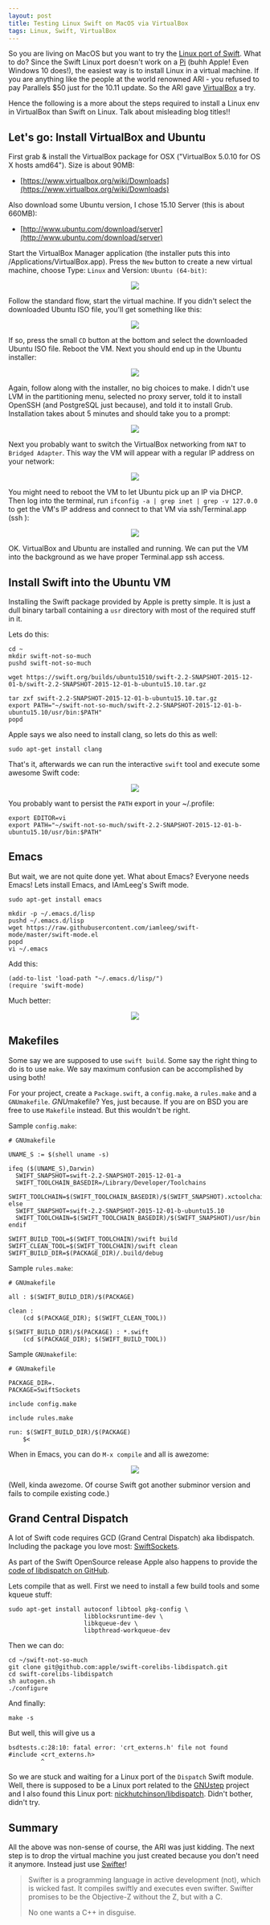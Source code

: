 ```yaml
---
layout: post
title: Testing Linux Swift on MacOS via VirtualBox
tags: Linux, Swift, VirtualBox
---
```

So you are living on MacOS but you want to try the
[Linux port of Swift](https://swift.org/blog/swift-linux-port/).
What to do? Since the Swift Linux port doesn't work on a
[Pi](https://www.raspberrypi.org)
(buhh Apple! Even Windows 10 does!), 
the easiest way is to install Linux in a virtual machine.
If you are anything like the people at the world renowned ARI - you refused to
pay Parallels $50 just for the 10.11 update.
So the ARI gave [VirtualBox](https://www.virtualbox.org) a try.

Hence the following is a more about the steps required to install a Linux env in
VirtualBox than Swift on Linux. Talk about misleading blog titles!!

## Let's go: Install VirtualBox and Ubuntu

First grab & install the VirtualBox package for OSX 
("VirtualBox 5.0.10 for OS X hosts amd64").
Size is about 90MB:

- [https://www.virtualbox.org/wiki/Downloads](https://www.virtualbox.org/wiki/Downloads)

Also download some Ubuntu version, I chose 15.10 Server (this is about 660MB):

- [http://www.ubuntu.com/download/server](http://www.ubuntu.com/download/server)

Start the VirtualBox Manager application (the installer puts this into
/Applications/VirtualBox.app).
Press the `New` button to create a new virtual machine, 
choose Type: `Linux` and Version: `Ubuntu (64-bit)`:

<center><img src=
  "{{ site.baseurl }}/images/swift-on-linux-scaled/swift-vbox-1-new-vm.png" 
  /></center>

Follow the standard flow, start the virtual machine. If you didn't select the
downloaded Ubuntu ISO file, you'll get something like this:

<center><img src=
  "{{ site.baseurl }}/images/swift-on-linux-scaled/swift-vbox-4-select-boot-image.png" 
  /></center>

If so, press the small `CD` button at the bottom and select the downloaded
Ubuntu ISO file. Reboot the VM.
Next you should end up in the Ubuntu installer:

<center><img src=
  "{{ site.baseurl }}/images/swift-on-linux-scaled/swift-vbox-5-install-ubuntu.png" 
  /></center>

Again, follow along with the installer, no big choices to make. I didn't use
LVM in the partitioning menu, 
selected no proxy server,
told it to install OpenSSH (and PostgreSQL just because),
and told it to install Grub.
Installation takes about 5 minutes and should take you to a prompt:

<center><img src=
  "{{ site.baseurl }}/images/swift-on-linux-scaled/swift-vbox-8-running.png" 
  /></center>

Next you probably want to switch the VirtualBox networking from `NAT` to
`Bridged Adapter`. This way the VM will appear with a regular IP address on your
network:

<center><img src=
  "{{ site.baseurl }}/images/swift-on-linux-scaled/swift-vbox-9-bridged-network.png" 
  /></center>

You might need to reboot the VM to let Ubuntu pick up an IP via DHCP. Then
log into the terminal, run `ifconfig -a | grep inet | grep -v 127.0.0` to get
the VM's IP address and connect to that VM via ssh/Terminal.app (ssh <ip>):

<center><img src=
  "{{ site.baseurl }}/images/swift-on-linux-scaled/swift-vbox-10-ipaddr.png" 
  /></center>

OK. VirtualBox and Ubuntu are installed and running. We can put the VM into the
background as we have proper Terminal.app ssh access.


## Install Swift into the Ubuntu VM

Installing the Swift package provided by Apple is pretty simple. It is just a
dull binary tarball containing a `usr` directory with most of the required
stuff in it.

Lets do this:

    cd ~
    mkdir swift-not-so-much
    pushd swift-not-so-much
    
    wget https://swift.org/builds/ubuntu1510/swift-2.2-SNAPSHOT-2015-12-01-b/swift-2.2-SNAPSHOT-2015-12-01-b-ubuntu15.10.tar.gz
    
    tar zxf swift-2.2-SNAPSHOT-2015-12-01-b-ubuntu15.10.tar.gz
    export PATH="~/swift-not-so-much/swift-2.2-SNAPSHOT-2015-12-01-b-ubuntu15.10/usr/bin:$PATH"
    popd

Apple says we also need to install clang, so lets do this as well:

    sudo apt-get install clang

That's it, afterwards we can run the interactive `swift` tool and execute some
awesome Swift code:

<center><img src=
  "{{ site.baseurl }}/images/swift-on-linux-scaled/swift-vbox-11-repl.png" 
  /></center>

You probably want to persist the `PATH` export in your ~/.profile:

    export EDITOR=vi
    export PATH="~/swift-not-so-much/swift-2.2-SNAPSHOT-2015-12-01-b-ubuntu15.10/usr/bin:$PATH"


## Emacs

But wait, we are not quite done yet. What about Emacs? Everyone needs Emacs!
Lets install Emacs, and IAmLeeg's Swift mode.

    sudo apt-get install emacs
    
    mkdir -p ~/.emacs.d/lisp
    pushd ~/.emacs.d/lisp
    wget https://raw.githubusercontent.com/iamleeg/swift-mode/master/swift-mode.el
    popd
    vi ~/.emacs

Add this:

    (add-to-list 'load-path "~/.emacs.d/lisp/")
    (require 'swift-mode)

Much better:

<center><img src=
  "{{ site.baseurl }}/images/swift-on-linux-scaled/swift-vbox-emacs.png" 
  /></center>


## Makefiles

Some say we are supposed to use `swift build`. Some say the right thing to do
is to use `make`. We say maximum confusion can be accomplished by using both!


For your project, create a `Package.swift`, a `config.make`, a `rules.make` and
a `GNUmakefile`. *GNU*makefile? Yes, just because. If you are on BSD you are
free to use `Makefile` instead. But this wouldn't be right.

Sample `config.make`:

    # GNUmakefile
    
    UNAME_S := $(shell uname -s)
    
    ifeq ($(UNAME_S),Darwin)
      SWIFT_SNAPSHOT=swift-2.2-SNAPSHOT-2015-12-01-a
      SWIFT_TOOLCHAIN_BASEDIR=/Library/Developer/Toolchains
      SWIFT_TOOLCHAIN=$(SWIFT_TOOLCHAIN_BASEDIR)/$(SWIFT_SNAPSHOT).xctoolchain/usr/bin
    else
      SWIFT_SNAPSHOT=swift-2.2-SNAPSHOT-2015-12-01-b-ubuntu15.10
      SWIFT_TOOLCHAIN=$(SWIFT_TOOLCHAIN_BASEDIR)/$(SWIFT_SNAPSHOT)/usr/bin
    endif
    
    SWIFT_BUILD_TOOL=$(SWIFT_TOOLCHAIN)/swift build
    SWIFT_CLEAN_TOOL=$(SWIFT_TOOLCHAIN)/swift clean
    SWIFT_BUILD_DIR=$(PACKAGE_DIR)/.build/debug

Sample `rules.make`:

    # GNUmakefile
    
    all : $(SWIFT_BUILD_DIR)/$(PACKAGE)
      
    clean :
    	(cd $(PACKAGE_DIR); $(SWIFT_CLEAN_TOOL))
    
    $(SWIFT_BUILD_DIR)/$(PACKAGE) : *.swift
    	(cd $(PACKAGE_DIR); $(SWIFT_BUILD_TOOL))

Sample `GNUmakefile`:

    # GNUmakefile
    
    PACKAGE_DIR=.
    PACKAGE=SwiftSockets
    
    include config.make
    
    include rules.make
    
    run: $(SWIFT_BUILD_DIR)/$(PACKAGE)
    	$<

When in Emacs, you can do `M-x compile` and all is awezome:

<center><img src=
  "{{ site.baseurl }}/images/swift-on-linux-scaled/swift-vbox-emacs-compile.png" 
  /></center>

(Well, kinda awezome. Of course Swift got another subminor version and fails to
compile existing code.)


## Grand Central Dispatch

A lot of Swift code requires GCD (Grand Central Dispatch) aka libdispatch.
Including the package you love most:
[SwiftSockets](https://github.com/AlwaysRightInstitute/SwiftSockets).

As part of the Swift OpenSource release Apple also happens to provide the 
[code of libdispatch on GitHub](https://github.com/apple/swift-corelibs-libdispatch).

Lets compile that as well. First we need to install a few build tools and some
kqueue stuff:

    sudo apt-get install autoconf libtool pkg-config \
                         libblocksruntime-dev \
                         libkqueue-dev \
                         libpthread-workqueue-dev

Then we can do:

    cd ~/swift-not-so-much
    git clone git@github.com:apple/swift-corelibs-libdispatch.git
    cd swift-corelibs-libdispatch
    sh autogen.sh
    ./configure

And finally:

    make -s

But well, this will give us a

    bsdtests.c:28:10: fatal error: 'crt_externs.h' file not found
    #include <crt_externs.h>
             ^

So we are stuck and waiting for a Linux port of the `Dispatch` Swift module.
Well, there is supposed to be a Linux port related to the
[GNUstep](http://www.gnustep.org/) 
project and I also found this Linux port:
[nickhutchinson/libdispatch](https://github.com/nickhutchinson/libdispatch).
Didn't bother, didn't try.


## Summary

All the above was non-sense of course, the ARI was just kidding. The next step
is to drop the virtual machine you just created because you don't need it
anymore.
Instead just use [Swifter](http://swifter-lang.org)!

> Swifter is a programming language in active development (not), which is
> wicked fast. It compiles swiftly and executes even swifter. 
> Swifter promises to be the Objective-Z without the Z, but with a C.
>
> No one wants a C++ in disguise.
